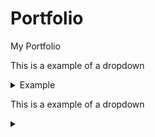 # Portfolio
My Portfolio

This is a example of a dropdown
<details>
<summary>Example</summary>
<pre>$ using System;
using UnityEngine;
using UnityEngine.SceneManagement;
using System.IO;
using System.Text;
using Firebase;
using Firebase.Auth;
using Firebase.Database;
using Firebase.Extensions;
using System.Collections;

public class SaveData : MonoBehaviour, ISaveObserver
{
    private static SaveData _instance;
    public static SaveData Instance { get { return _instance; } }

    // LevelSaveData[] levelDataArray = new LevelSaveData[SelectBuiildPieces.maxBuildPieces];

    public SaveContainer saveContainerArray = new SaveContainer(new Vector3[SelectBuildPieces.maxBuildPieces]);

    int selectedIndex;

    public Vector2 blockPos;
    public int blockId;

    FirebaseDatabase db;

    string levelName;
    string loadName;

    SelectBuildPieces buildScript;

    Vector3[] saveInfo;

    string fullLevelName;

    void Awake()
    {
        if (_instance == null)
        {
            _instance = this;
            DontDestroyOnLoad(gameObject);
        }
        else
        {
            Destroy(gameObject);
        }
    }

    void Start()
    {
        db = FirebaseDatabase.DefaultInstance;
        buildScript = FindAnyObjectByType<SelectBuildPieces>();

        Debug.Log(Application.persistentDataPath);
        if (SceneManager.GetActiveScene().name == "LevelBuilder")
        {
            SelectBuildPieces.saveObservers.Add(this);
        }
    }

    void Update()
    {
        if (Input.GetKeyUp(KeyCode.L))
        {
            LoadFromFirebase(loadName);
        }


    }

    public void LoadLevel(string nameToLoad)
    {
        fullLevelName = nameToLoad;
        SceneManager.LoadScene("PlayLevel");
        LoadFromFirebase(fullLevelName);
        //StartCoroutine(LoadSceneAsync());
    }

    public void LoadFromFirebase(string nameToLoad)
    {
        //nameToLoad + " UserId:" + FirebaseAuth.DefaultInstance.CurrentUser.UserId
        db.RootReference.Child("levels").Child(fullLevelName).GetValueAsync().ContinueWithOnMainThread(task =>
        {
            if (task.IsCompleted)
            {
                SaveContainer data = new(new Vector3[SelectBuildPieces.maxBuildPieces]);

                try
                {
                    data = JsonUtility.FromJson<SaveContainer>(task.Result.GetRawJsonValue());
                }
                catch (Exception ex)
                {
                    Debug.LogException(ex);
                }

                Debug.Log(data);

                saveInfo = data.buildPosAndID;


                for (int i = 0; i < saveContainerArray.buildPosAndID.Length; i++)
                {
                    saveInfo[i].z = Mathf.RoundToInt(saveInfo[i].z);

                    if (saveContainerArray.buildPosAndID[i] != null)
                    {
                        if (saveInfo[i] != Vector3.zero)
                        {
                            
                            try
                            {
                                Instantiate(SelectBuildPieces.staticBuildPieces[(int)saveInfo[i].z], new Vector2(saveInfo[i].x, saveInfo[i].y), Quaternion.identity);
                                //don't uncomment this debug line or the entire script will stop working without any errors :)
                                //D/O/N/'/T/ // // /!/ /?/  // Debug.Log(SelectBuildPieces.staticBuildPieces[(int)saveInfo[i].x]);
                            }
                            catch (ArgumentException ex)
                            {
                                Debug.LogError(ex);
                            }

                        }
                    }
                }
            }
        });
    }


    public void SaveLevelData(Vector2 blockPos, int id)
    {
        saveContainerArray.buildPosAndID[selectedIndex] = new Vector3(blockPos.x, blockPos.y, id);
        selectedIndex++;

        if (selectedIndex == saveContainerArray.buildPosAndID.Length)
        {

            if (db.RootReference.Child("levels") != null)
            {
                db.RootReference.Child("levels").Child(levelName + " UserId:" + FirebaseAuth.DefaultInstance.CurrentUser.UserId).SetRawJsonValueAsync(JsonUtility.ToJson(saveContainerArray, true));
            }

            SaveToFile(levelName, JsonUtility.ToJson(saveContainerArray, true));

            Debug.Log("Saved");
            selectedIndex = 0;
        }
    }

    void LoadSave(string levelNameToLoad)
    {
        SaveContainer loadedSave = JsonUtility.FromJson<SaveContainer>(LoadFromFile("Test Level"));
        Vector3[] saveInfo = loadedSave.buildPosAndID;

        for (int i = 0; i < saveContainerArray.buildPosAndID.Length; i++)
        {
            Debug.Log(saveInfo[i]);
            saveInfo[i].z = Mathf.RoundToInt(saveInfo[i].z);

            if (saveContainerArray.buildPosAndID[i] != null)
            {
                if (saveInfo[i] != Vector3.zero)
                {
                    Instantiate(SelectBuildPieces.staticBuildPieces[(int)saveInfo[i].z], new Vector2(saveInfo[i].x, saveInfo[i].y), Quaternion.identity);
                }
            }
        }
    }

    public void SaveToFile(string fileName, string jsonString)
    {
        using (var stream = File.OpenWrite(Application.persistentDataPath + '/' + fileName))
        {
            stream.SetLength(0);

            var bytes = Encoding.UTF8.GetBytes(jsonString);

            stream.Write(bytes, 0, bytes.Length);
        }
    }

    public string LoadFromFile(string fileName)
    {
        using (var stream = File.OpenText(Application.persistentDataPath + '/' + fileName))
        {
            return stream.ReadToEnd();
        }
    }

    public void SetLevelName(string name)
    {
        levelName = name;
    }

    public void SetLoadName(string name)
    {
        loadName = name;
    }

    IEnumerator LoadSceneAsync()
    {
        //if (SceneManager.GetActiveScene() == SceneManager.GetSceneByName("SelectLevel"))
        AsyncOperation aSync = SceneManager.LoadSceneAsync("PlayLevel");

        while (!aSync.isDone)
        {
            // SceneManager.LoadScene("PlayLevel");
            LoadFromFirebase(levelName);
            yield return null;
        }
    }
}


[Serializable]
public class SaveContainer
{
    public Vector3[] buildPosAndID;

    public SaveContainer(Vector3[] blockPosID)
    {
        buildPosAndID = blockPosID;
    }
}<br>a code block!</pre>
</details>





This is a example of a dropdown

<details>

<summary></summary>

<pre>$


Test


    <br></pre>
</details>



    
